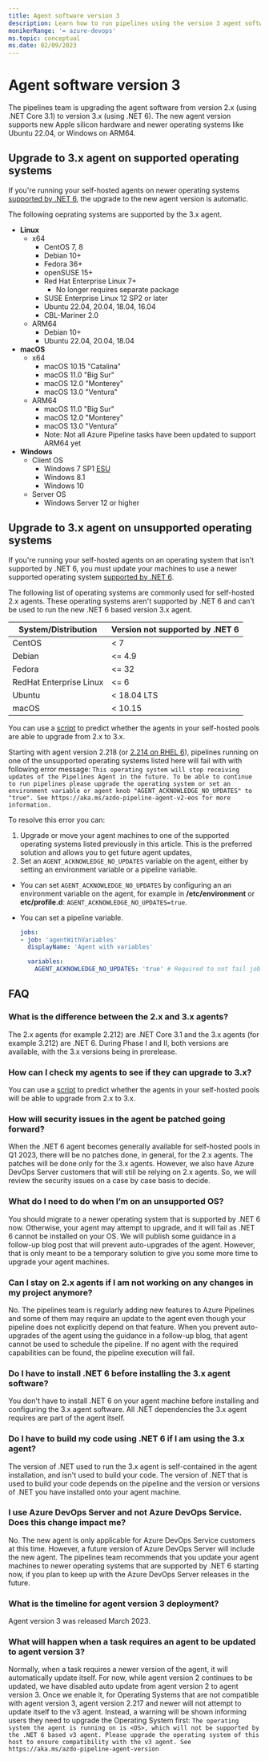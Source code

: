 ```yaml
---
title: Agent software version 3
description: Learn how to run pipelines using the version 3 agent software.
monikerRange: '= azure-devops'
ms.topic: conceptual
ms.date: 02/09/2023
---
```


# Agent software version 3

The pipelines team is upgrading the agent software from version 2.x (using .NET Core 3.1) to version 3.x (using .NET 6). The new agent version supports new Apple silicon hardware and newer operating systems like Ubuntu 22.04, or Windows on ARM64.

## Upgrade to 3.x agent on supported operating systems

If you're running your self-hosted agents on newer operating systems [supported by .NET 6](https://github.com/dotnet/core/blob/main/release-notes/6.0/supported-os.md), the upgrade to the new agent version is automatic.

The following oeprating systems are supported by the 3.x agent.

* **Linux**
  * x64
    * CentOS 7, 8
    * Debian 10+
    * Fedora 36+
    * openSUSE 15+
    * Red Hat Enterprise Linux 7+
      * No longer requires separate package
    * SUSE Enterprise Linux 12 SP2 or later
    * Ubuntu 22.04, 20.04, 18.04, 16.04
    * CBL-Mariner 2.0
  * ARM64
    * Debian 10+
    * Ubuntu 22.04, 20.04, 18.04
* **macOS**
  * x64
    * macOS 10.15 "Catalina"
    * macOS 11.0 "Big Sur"
    * macOS 12.0 "Monterey"
    * macOS 13.0 "Ventura"
  * ARM64
    * macOS 11.0 "Big Sur"
    * macOS 12.0 "Monterey"
    * macOS 13.0 "Ventura"
    * Note: Not all Azure Pipeline tasks have been updated to support ARM64 yet
* **Windows**
  * Client OS
    * Windows 7 SP1 [ESU](/troubleshoot/windows-client/windows-7-eos-faq/windows-7-extended-security-updates-faq)
    * Windows 8.1
    * Windows 10
  * Server OS
    * Windows Server 12 or higher

## Upgrade to 3.x agent on unsupported operating systems

If you're running your self-hosted agents on an operating system that isn't supported by .NET 6, you must update your machines to use a newer supported operating system [supported by .NET 6](https://github.com/dotnet/core/blob/main/release-notes/6.0/supported-os.md).

The following list of operating systems are commonly used for self-hosted 2.x agents. These operating systems aren't supported by .NET 6 and can't be used to run the new .NET 6 based version 3.x agent.

| System/Distribution | Version not supported by .NET 6 |
|---------------------|---------------------------------|
| CentOS | < 7 |
| Debian | <= 4.9 |
| Fedora | <= 32 |
| RedHat Enterprise Linux | <= 6 |
| Ubuntu | < 18.04 LTS |
| macOS | < 10.15 |

You can use a [script](https://github.com/microsoft/azure-pipelines-agent/tree/master/tools/FindAgentsNotCompatibleWithAgent) to predict whether the agents in your self-hosted pools are able to upgrade from 2.x to 3.x.

Starting with agent version 2.218 (or [2.214 on RHEL 6](https://aka.ms/azdo-pipeline-agent-rhel6)), pipelines running on one of the unsupported operating systems listed here will fail with with following error message: `This operating system will stop receiving updates of the Pipelines Agent in the future. To be able to continue to run pipelines please upgrade the operating system or set an environment variable or agent knob "AGENT_ACKNOWLEDGE_NO_UPDATES" to "true". See https://aka.ms/azdo-pipeline-agent-v2-eos for more information.`

To resolve this error you can:

1. Upgrade or move your agent machines to one of the supported operating systems listed previously in this article. This is the preferred solution and allows you to get future agent updates,
1. Set an `AGENT_ACKNOWLEDGE_NO_UPDATES` variable on the agent, either by setting an environment variable or a pipeline variable.
  * You can set `AGENT_ACKNOWLEDGE_NO_UPDATES` by configuring an an environment variable on the agent, for example in **/etc/environment** or **etc/profile.d**: `AGENT_ACKNOWLEDGE_NO_UPDATES=true`.
  * You can set a pipeline variable.

    ```yml
    jobs:
    - job: 'agentWithVariables'
      displayName: 'Agent with variables'
    
      variables:
        AGENT_ACKNOWLEDGE_NO_UPDATES: 'true' # Required to not fail job on operating system that is not supported by .NET 6
    ```

## FAQ

### What is the difference between the 2.x and 3.x agents?

The 2.x agents (for example 2.212) are .NET Core 3.1 and the 3.x agents (for example 3.212) are .NET 6. During Phase I and II, both versions are available, with the 3.x versions being in prerelease.

### How can I check my agents to see if they can upgrade to 3.x?

You can use a [script](https://github.com/microsoft/azure-pipelines-agent/tree/master/tools/FindAgentsNotCompatibleWithAgent) to predict whether the agents in your self-hosted pools will be able to upgrade from 2.x to 3.x.

### How will security issues in the agent be patched going forward?

When the .NET 6 agent becomes generally available for self-hosted pools in Q1 2023, there will be no patches done, in general, for the 2.x agents. The patches will be done only for the 3.x agents. However, we also have Azure DevOps Server customers that will still be relying on 2.x agents. So, we will review the security issues on a case by case basis to decide.

### What do I need to do when I’m on an unsupported OS?

You should migrate to a newer operating system that is supported by .NET 6 now. Otherwise, your agent may attempt to upgrade, and it will fail as .NET 6 cannot be installed on your OS. We will publish some guidance in a follow-up blog post that will prevent auto-upgrades of the agent. However, that is only meant to be a temporary solution to give you some more time to upgrade your agent machines.

### Can I stay on 2.x agents if I am not working on any changes in my project anymore?

No. The pipelines team is regularly adding new features to Azure Pipelines and some of them may require an update to the agent even though your pipeline does not explicitly depend on that feature. When you prevent auto-upgrades of the agent using the guidance in a follow-up blog, that agent cannot be used to schedule the pipeline. If no agent with the required capabilities can be found, the pipeline execution will fail.

### Do I have to install .NET 6 before installing the 3.x agent software?

You don't have to install .NET 6 on your agent machine before installing and configuring the 3.x agent software. All .NET dependencies the 3.x agent requires are part of the agent itself.

### Do I have to build my code using .NET 6 if I am using the 3.x agent?

The version of .NET used to run the 3.x agent is self-contained in the agent installation, and isn't used to build your code. The version of .NET that is used to build your code depends on the pipeline and the version or versions of .NET you have installed onto your agent machine. 

### I use Azure DevOps Server and not Azure DevOps Service. Does this change impact me?

No. The new agent is only applicable for Azure DevOps Service customers at this time. However, a future version of Azure DevOps Server will include the new agent. The pipelines team recommends that you update your agent machines to newer operating systems that are supported by .NET 6 starting now, if you plan to keep up with the Azure DevOps Server releases in the future.

### What is the timeline for agent version 3 deployment?

Agent version 3 was released March 2023.

### What will happen when a task requires an agent to be updated to agent version 3?

Normally, when a task requires a newer version of the agent, it will automatically update itself. For now, while agent version 2 continues to be updated, we have disabled auto update from agent version 2 to agent version 3. Once we enable it, for Operating Systems that are not compatible with agent version 3, agent version 2.217 and newer will not attempt to update itself to the v3 agent. Instead, a warning will be shown informing users they need to upgrade the Operating System first: `The operating system the agent is running on is <OS>, which will not be supported by the .NET 6 based v3 agent. Please upgrade the operating system of this host to ensure compatibility with the v3 agent. See https://aka.ms/azdo-pipeline-agent-version`

